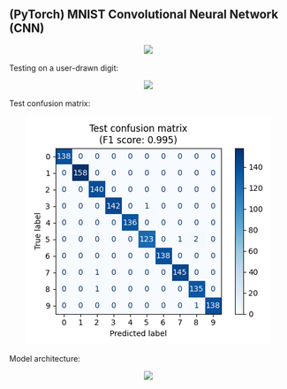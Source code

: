 ## (PyTorch) MNIST Convolutional Neural Network (CNN)

<p align="center">
	<img src="data_samples.png"/>
</p>

Testing on a user-drawn digit:

<p align="center">
	<img src="drawn_digit_classification.png"/>
</p>

Test confusion matrix:

<p align="center">
	<img src="test_confusion_matrix.png"/>
</p>

Model architecture:

<p align="center">
	<img src="model_architecture.png"/>
</p>
